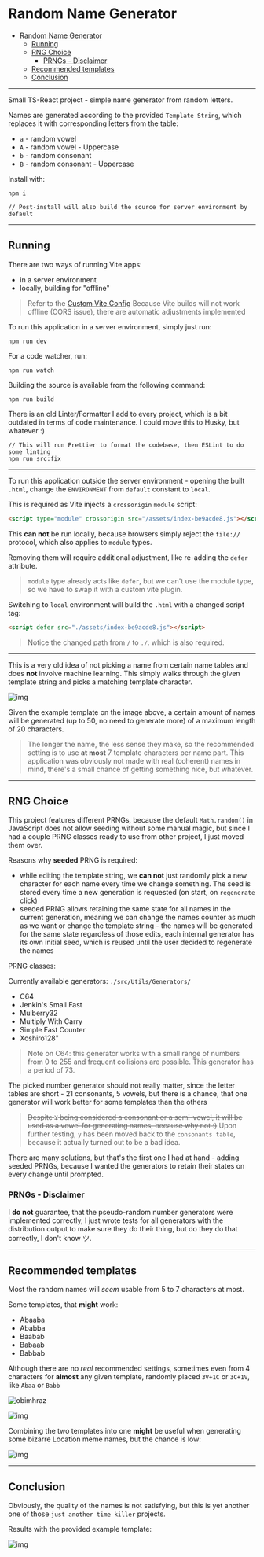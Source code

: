 # Random Name Generator

- [Random Name Generator](#random-name-generator)
  - [Running](#running)
  - [RNG Choice](#rng-choice)
    - [PRNGs - Disclaimer](#prngs---disclaimer)
  - [Recommended templates](#recommended-templates)
  - [Conclusion](#conclusion)

---

Small TS-React project - simple name generator from random letters.

Names are generated according to the provided `Template String`, which replaces it with corresponding letters from the table:

- `a` - random vowel
- `A` - random vowel - Uppercase
- `b` - random consonant
- `B` - random consonant - Uppercase

Install with:

```plaintext
npm i

// Post-install will also build the source for server environment by default
```

---

## Running

There are two ways of running Vite apps:

- in a server environment
- locally, building for "offline"

> Refer to the [Custom Vite Config](https://github.com/DarkStoorM/Name-Generator/blob/main/vite.config.ts#L27)
> Because Vite builds will not work offline (CORS issue), there are automatic adjustments implemented

To run this application in a server environment, simply just run:

```plaintext
npm run dev
```

For a code watcher, run:

```plaintext
npm run watch
```

Building the source is available from the following command:

```plaintext
npm run build
```

There is an old Linter/Formatter I add to every project, which is a bit outdated in terms of code maintenance. I could move this to Husky, but whatever :)

```plaintext
// This will run Prettier to format the codebase, then ESLint to do some linting
npm run src:fix
```

---

To run this application outside the server environment - opening the built `.html`, change the `ENVIRONMENT` from `default` constant to `local`.

This is required as Vite injects a `crossorigin` `module` script:

```html
<script type="module" crossorigin src="/assets/index-be9acde8.js"></script>
```

This **can not** be run locally, because browsers simply reject the `file://` protocol, which also applies to `module` types.

Removing them will require additional adjustment, like re-adding the `defer` attribute.

> `module` type already acts like `defer`, but we can't use the module type, so we have to swap it with a custom vite plugin.

Switching to `local` environment will build the `.html` with a changed script tag:

```html
<script defer src="./assets/index-be9acde8.js"></script>
```

> Notice the changed path from `/` to `./`. which is also required.

---

This is a very old idea of not picking a name from certain name tables and does **not** involve machine learning. This simply walks through the given template string and picks a matching template character.

![img](https://user-images.githubusercontent.com/7021295/246472326-ab92ef66-bc89-4c9d-81c2-f4d5f479515b.png)

Given the example template on the image above, a certain amount of names will be generated (up to 50, no need to generate more) of a maximum length of 20 characters.

> The longer the name, the less sense they make, so the recommended setting is to use **at most** 7 template characters per name part.
> This application was obviously not made with real (coherent) names in mind, there's a small chance of getting something nice, but whatever.

---

## RNG Choice

This project features different PRNGs, because the default `Math.random()` in JavaScript does not allow seeding without some manual magic, but since I had a couple PRNG classes ready to use from other project, I just moved them over.

Reasons why **seeded** PRNG is required:

- while editing the template string, we **can not** just randomly pick a new character for each name every time we change something. The seed is stored every time a new generation is requested (on start, on `regenerate` click)
- seeded PRNG allows retaining the same state for all names in the current generation, meaning we can change the names counter as much as we want or change the template string - the names will be generated for the same state regardless of those edits, each internal generator has its own initial seed, which is reused until the user decided to regenerate the names

PRNG classes:

Currently available generators: `./src/Utils/Generators/`

- C64
- Jenkin's Small Fast
- Mulberry32
- Multiply With Carry
- Simple Fast Counter
- Xoshiro128"

> Note on C64: this generator works with a small range of numbers from 0 to 255 and frequent collisions are possible. This generator has a period of 73.

The picked number generator should not really matter, since the letter tables are short - 21 consonants, 5 vowels, but there is a chance, that one generator will work better for some templates than the others

> ~~Despite `Y` being considered a consonant or a semi-vowel, it will be used as a vowel for generating names, because why not :)~~
> Upon further testing, `y` has been moved back to the `consonants table`, because it actually turned out to be a bad idea.

There are many solutions, but that's the first one I had at hand - adding seeded PRNGs, because I wanted the generators to retain their states on every change until prompted.

### PRNGs - Disclaimer

I **do not** guarantee, that the pseudo-random number generators were implemented correctly, I just wrote tests for all generators with the distribution output to make sure they do their thing, but do they do that correctly, I don't know ツ.

---

## Recommended templates

Most the random names will *seem* usable from 5 to 7 characters at most.

Some templates, that **might** work:

- Abaaba
- Ababba
- Baabab
- Babaab
- Babbab

Although there are no *real* recommended settings, sometimes even from 4 characters for **almost** any given template, randomly placed `3V+1C` or `3C+1V`, like `Abaa` or `Babb`

![obimhraz](https://user-images.githubusercontent.com/7021295/247231148-235b524f-2347-478c-b695-6078e30c406a.png)

![img](https://user-images.githubusercontent.com/7021295/247231351-2f4d3508-e168-46a2-b2c9-d04f7e7968a6.png)

Combining the two templates into one **might** be useful when generating some bizarre Location meme names, but the chance is low:

![img](https://user-images.githubusercontent.com/7021295/247232365-4db41104-029f-4159-9b09-7903b7fdb0d3.png)

---

## Conclusion

Obviously, the quality of the names is not satisfying, but this is yet another one of those `just another time killer` projects.

Results with the provided example template:

![img](https://user-images.githubusercontent.com/7021295/247234710-2ff84dcc-d221-4981-b5a8-cdbd346a303d.png)
